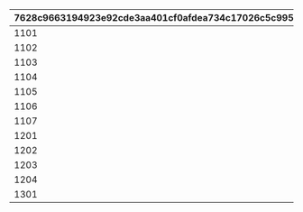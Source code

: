 |7628c9663194923e92cde3aa401cf0afdea734c17026c5c99581eca2a82fa920|e922eb31bb46b73953ddf52d5addec27e10e45f0178129ea3d8d30f8d0f63003|2ff0e6893d2645908a5b3f2a3c4ec588de2c386c3ac70d43465b96ddc3553cc9|a3056a6cc120cc586b382a7f712c09a7b180e29de9431849a4e57a9300ee0f72|d78732edada078a288249edbf2c25f124db987ebe645fa9a0aa10050247aacf1|e96722373463ad994d617ad676bee5918b467bc9e0b7a30db0b07e04b0aef9e5|
| --- | --- | --- | --- | --- | --- |
|1101|20025|1|0|1|0|
|1102|20025|1|0|1|0|
|1103|20025|0|5042002|1|1|
|1104|20025|1|0|1|0|
|1105|20025|0|5042003|1|1|
|1106|20025|1|0|1|0|
|1107|20025|0|5042005|1|2|
|1201|20025|0|5042007|2|1|
|1202|20025|0|5042007|2|2|
|1203|20025|1|0|2|0|
|1204|20025|1|0|2|0|
|1301|20025|0|0|1|0|